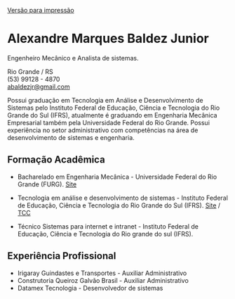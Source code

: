 [Versão para impressão](https://abaldezjr.github.io/abaldezjr/curriculo-impressao.html)
# Alexandre Marques Baldez Junior
Engenheiro Mecânico e Analista de sistemas.

Rio Grande / RS <br>
(53) 99128 - 4870 <br>
abaldezjr@gmail.com

Possui graduação em Tecnologia em Análise e Desenvolvimento de Sistemas pelo Instituto Federal de Educação, Ciência e Tecnologia do Rio Grande do Sul (IFRS), atualmente é graduando em Engenharia Mecânica Empresarial também pela Universidade Federal do Rio Grande. Possui experiência no setor administrativo com competências na área de desenvolvimento de sistemas e engenharia.
## Formação Acadêmica
* Bacharelado em Engenharia Mecânica - Universidade Federal do Rio Grande (FURG). [Site](https://ee.furg.br/graduacao/engenharia-mecanica-empresarial)

* Tecnologia em análise e desenvolvimento de sistemas - Instituto Federal de Educação, Ciência e Tecnologia do Rio Grande do Sul (IFRS). [Site](http://divcomp.riogrande.ifrs.edu.br/superior) / [TCC](https://github.com/abaldezjr/abaldezjr/blob/main/Sistema%20Inteligente%20de%20Monitoramento%20de%20Frotas%20de%20Ônibus.pdf)

* Técnico Sistemas para internet e intranet - Instituto Federal de Educação, Ciência e Tecnologia do Rio grande do sul (IFRS).

## Experiência Profissional
* Irigaray Guindastes e Transportes - Auxiliar Administrativo
* Construtoria Queiroz Galvão Brasil - Auxiliar Administrativo
* Datamex Tecnologia - Desenvolvedor de sistemas